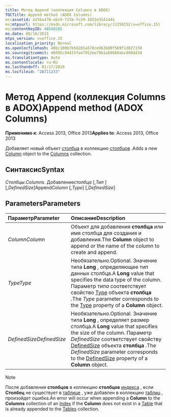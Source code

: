 ```yaml
---
title: Метод Append (коллекция Columns в ADOX)
TOCTitle: Append method (ADOX Columns)
ms:assetid: e256a478-abc0-f15b-fc29-1b52e354144a
ms:mtpsurl: https://msdn.microsoft.com/library/JJ250152(v=office.15)
ms:contentKeyID: 48548285
ms.date: 09/18/2015
mtps_version: v=office.15
localization_priority: Normal
ms.openlocfilehash: 48bc100b7b56265a570ce963b80f569f1d827150
ms.sourcegitcommit: d6695c94415fa47952ee7961a69660abc0904434
ms.translationtype: Auto
ms.contentlocale: ru-RU
ms.lasthandoff: 01/17/2019
ms.locfileid: "28711233"
---
```

# <a name="append-method-adox-columns"></a><span data-ttu-id="c3493-102">Метод Append (коллекция Columns в ADOX)</span><span class="sxs-lookup"><span data-stu-id="c3493-102">Append method (ADOX Columns)</span></span>

<span data-ttu-id="c3493-103">**Применимо к**: Access 2013, Office 2013</span><span class="sxs-lookup"><span data-stu-id="c3493-103">**Applies to**: Access 2013, Office 2013</span></span>

<span data-ttu-id="c3493-104">Добавляет новый объект [столбца](column-object-adox.md) в коллекцию [столбцов](columns-collection-adox.md) .</span><span class="sxs-lookup"><span data-stu-id="c3493-104">Adds a new [Column](column-object-adox.md) object to the [Columns](columns-collection-adox.md) collection.</span></span>

## <a name="syntax"></a><span data-ttu-id="c3493-105">Синтаксис</span><span class="sxs-lookup"><span data-stu-id="c3493-105">Syntax</span></span>

<span data-ttu-id="c3493-106">*Столбцы*.</span><span class="sxs-lookup"><span data-stu-id="c3493-106">*Columns*.</span></span> <span data-ttu-id="c3493-107">Добавление*столбца* \[,*Тип* \] \[,*DefinedSize*\]</span><span class="sxs-lookup"><span data-stu-id="c3493-107">Append*Column* \[,*Type*\] \[,*DefinedSize*\]</span></span>

## <a name="parameters"></a><span data-ttu-id="c3493-108">Parameters</span><span class="sxs-lookup"><span data-stu-id="c3493-108">Parameters</span></span>

|<span data-ttu-id="c3493-109">Параметр</span><span class="sxs-lookup"><span data-stu-id="c3493-109">Parameter</span></span>|<span data-ttu-id="c3493-110">Описание</span><span class="sxs-lookup"><span data-stu-id="c3493-110">Description</span></span>|
|:--------|:----------|
|<span data-ttu-id="c3493-111">*Column*</span><span class="sxs-lookup"><span data-stu-id="c3493-111">*Column*</span></span> |<span data-ttu-id="c3493-112">Объект для добавления **столбца** или имя столбца для создания и добавления.</span><span class="sxs-lookup"><span data-stu-id="c3493-112">The **Column** object to append or the name of the column to create and append.</span></span>|
|<span data-ttu-id="c3493-113">*Type*</span><span class="sxs-lookup"><span data-stu-id="c3493-113">*Type*</span></span> |<span data-ttu-id="c3493-114">Необязательно.</span><span class="sxs-lookup"><span data-stu-id="c3493-114">Optional.</span></span> <span data-ttu-id="c3493-115">Значение типа **Long** , определяющее тип данных столбца.</span><span class="sxs-lookup"><span data-stu-id="c3493-115">A **Long** value that specifies the data type of the column.</span></span> <span data-ttu-id="c3493-116">Параметр *типа* соответствует свойство [Type](https://docs.microsoft.com/office/vba/access/concepts/miscellaneous/type-property-columnadox) объекта **столбца** .</span><span class="sxs-lookup"><span data-stu-id="c3493-116">The *Type* parameter corresponds to the [Type](https://docs.microsoft.com/office/vba/access/concepts/miscellaneous/type-property-columnadox) property of a **Column** object.</span></span>|
|<span data-ttu-id="c3493-117">*DefinedSize*</span><span class="sxs-lookup"><span data-stu-id="c3493-117">*DefinedSize*</span></span> |<span data-ttu-id="c3493-118">Необязательно.</span><span class="sxs-lookup"><span data-stu-id="c3493-118">Optional.</span></span> <span data-ttu-id="c3493-119">Значение типа **Long** , определяет размер столбца.</span><span class="sxs-lookup"><span data-stu-id="c3493-119">A **Long** value that specifies the size of the column.</span></span> <span data-ttu-id="c3493-120">Параметр *DefinedSize* соответствует свойству [DefinedSize](definedsize-property-adox.md) объекта **столбца** .</span><span class="sxs-lookup"><span data-stu-id="c3493-120">The *DefinedSize* parameter corresponds to the [DefinedSize](definedsize-property-adox.md) property of a **Column** object.</span></span>|


> [!NOTE]
> <span data-ttu-id="c3493-121">После добавления **столбцов** в коллекцию **столбцов** [индекса](index-object-adox.md) , если **Столбец** не существует в [таблице](table-object-adox.md) , уже добавлен в коллекцию [таблиц](tables-collection-adox.md) , произойдет ошибка.</span><span class="sxs-lookup"><span data-stu-id="c3493-121">An error will occur when appending a **Column** to the **Columns** collection of an [Index](index-object-adox.md) if the **Column** does not exist in a [Table](table-object-adox.md) that is already appended to the [Tables](tables-collection-adox.md) collection.</span></span>


